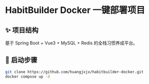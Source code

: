 # HabitBuilder Docker 一键部署项目

## ✨ 项目结构

基于 Spring Boot + Vue3 + MySQL + Redis 的全栈习惯养成平台。

## 🐳 启动步骤

```bash
git clone https://github.com/huangjxjx/habitbuilder-docker.git
docker compose up -d
